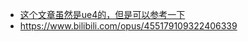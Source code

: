 + [这个文章虽然是ue4的，但是可以参考一下](https://github.com/xiaxia9/Game-Development-Notes/blob/main/%E3%80%90%E6%B8%B8%E6%88%8F%E5%BC%80%E5%8F%91%E3%80%91%E5%8A%A8%E7%94%BB%E6%8A%80%E6%9C%AF%E6%96%87%E7%AB%A0%E5%90%88%E9%9B%86.md)
+ https://www.bilibili.com/opus/455179109322406339
